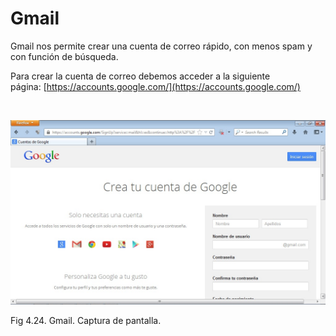 
# Gmail

Gmail nos permite crear una cuenta de correo rápido, con menos spam y con función de búsqueda.

Para crear la cuenta de correo debemos acceder a la siguiente página: [https://accounts.google.com/](https://accounts.google.com/)

 


![](img/gmail.jpg)

Fig 4.24. Gmail. Captura de pantalla.

